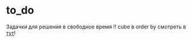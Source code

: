 # to_do
Задачки для решения в свободное время
!! cube в order by смотреть в [тут](https://github.com/brykovskaya/to_do/tree/main/samoka%20t_simulative12.11.24)! 
